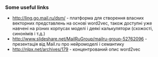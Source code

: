 ### Some useful links

- <http://ling.go.mail.ru/dsm/> - платформа для створення власних векторних представлень на основі word2vec, також доступні уже навчені на різних корпусах моделі і деякі калькулятори (схожості, синонімів і т.д.)
- <http://www.slideshare.net/MailRuGroup/mailru-group-52762096> - презентація від Mail.ru про нейромоделі і семантику
- <http://nlpx.net/archives/179> - концентрований опис word2vec
